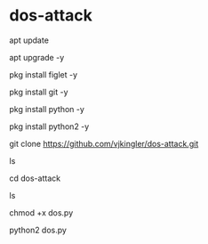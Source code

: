 # dos-attack

apt update 

apt upgrade -y

pkg install figlet -y

pkg install git -y

pkg install python -y

pkg install python2 -y

git clone https://github.com/vjkingler/dos-attack.git

ls

cd dos-attack

ls

chmod +x dos.py

python2 dos.py

